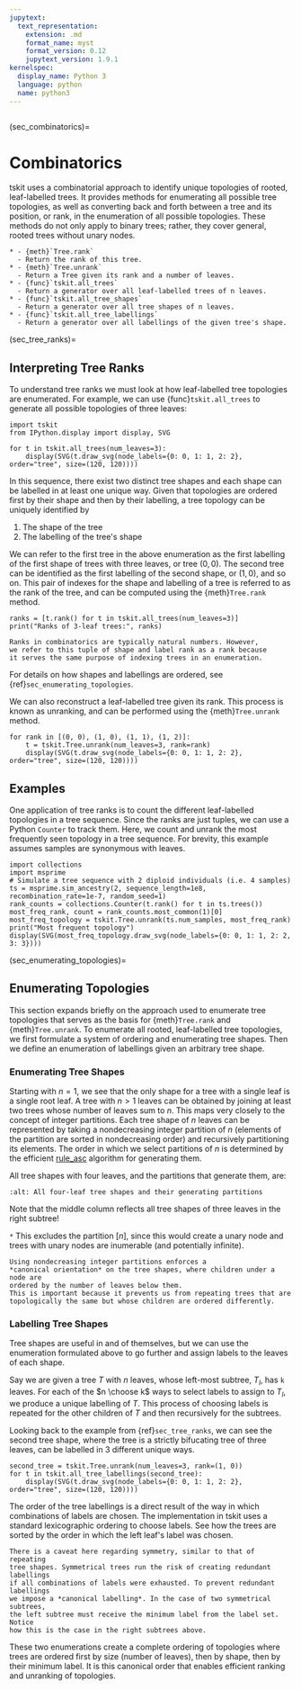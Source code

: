 ```yaml
---
jupytext:
  text_representation:
    extension: .md
    format_name: myst
    format_version: 0.12
    jupytext_version: 1.9.1
kernelspec:
  display_name: Python 3
  language: python
  name: python3
---
```


```{currentmodule} tskit
```

(sec_combinatorics)=

# Combinatorics

tskit uses a combinatorial approach to identify unique topologies of
rooted, leaf-labelled trees. It provides methods
for enumerating all possible tree topologies, as well as converting
back and forth between a tree and its position, or rank, in the
enumeration of all possible topologies.
These methods do not only apply to binary trees;
rather, they cover general, rooted trees without unary nodes.

```{list-table} 
* - {meth}`Tree.rank`
  - Return the rank of this tree.
* - {meth}`Tree.unrank`
  - Return a Tree given its rank and a number of leaves.
* - {func}`tskit.all_trees`
  - Return a generator over all leaf-labelled trees of n leaves.
* - {func}`tskit.all_tree_shapes`
  - Return a generator over all tree shapes of n leaves.
* - {func}`tskit.all_tree_labellings`
  - Return a generator over all labellings of the given tree's shape.
```

(sec_tree_ranks)=

## Interpreting Tree Ranks

To understand tree ranks we must look at how leaf-labelled tree topologies
are enumerated. For example, we can use {func}`tskit.all_trees`
to generate all possible topologies of three leaves:

```{code-cell} ipython3
import tskit
from IPython.display import display, SVG

for t in tskit.all_trees(num_leaves=3):
    display(SVG(t.draw_svg(node_labels={0: 0, 1: 1, 2: 2}, order="tree", size=(120, 120))))
```

In this sequence, there exist two distinct tree shapes and each shape
can be labelled in at least one unique way. Given that topologies are
ordered first by their shape and then by their labelling, a tree
topology can be uniquely identified by

1. The shape of the tree
2. The labelling of the tree's shape

We can refer to the first tree in the above enumeration as the
first labelling of the first shape of trees with three leaves, or tree
$(0, 0)$. The second tree can be identified as the first labelling
of the second shape, or $(1, 0)$, and so on.
This pair of indexes for the shape and labelling of a tree is referred
to as the rank of the tree, and can be computed using the
{meth}`Tree.rank` method.

```{code-cell} ipython3
ranks = [t.rank() for t in tskit.all_trees(num_leaves=3)]
print("Ranks of 3-leaf trees:", ranks)
```

```{note}
Ranks in combinatorics are typically natural numbers. However,
we refer to this tuple of shape and label rank as a rank because
it serves the same purpose of indexing trees in an enumeration.
```

For details on how shapes and labellings are ordered, see
{ref}`sec_enumerating_topologies`.

We can also reconstruct a leaf-labelled tree given its rank. This process
is known as unranking, and can be performed using the {meth}`Tree.unrank`
method.

```{code-cell} ipython3
for rank in [(0, 0), (1, 0), (1, 1), (1, 2)]:
    t = tskit.Tree.unrank(num_leaves=3, rank=rank)
    display(SVG(t.draw_svg(node_labels={0: 0, 1: 1, 2: 2}, order="tree", size=(120, 120))))
```

## Examples

One application of tree ranks is to count the different
leaf-labelled topologies in a tree sequence. Since the ranks
are just tuples, we can use a Python ``Counter`` to track them.
Here, we count and unrank the most frequently seen
topology in a tree sequence. For brevity, this example assumes
samples are synonymous with leaves.

```{code-cell} ipython3
import collections
import msprime
# Simulate a tree sequence with 2 diploid individuals (i.e. 4 samples)
ts = msprime.sim_ancestry(2, sequence_length=1e8, recombination_rate=1e-7, random_seed=1)
rank_counts = collections.Counter(t.rank() for t in ts.trees())
most_freq_rank, count = rank_counts.most_common(1)[0]
most_freq_topology = tskit.Tree.unrank(ts.num_samples, most_freq_rank)
print("Most frequent topology")
display(SVG(most_freq_topology.draw_svg(node_labels={0: 0, 1: 1, 2: 2, 3: 3})))
```

(sec_enumerating_topologies)=

## Enumerating Topologies

This section expands briefly on the approach used to enumerate
tree topologies that serves as the basis for {meth}`Tree.rank`
and {meth}`Tree.unrank`.
To enumerate all rooted, leaf-labelled tree topologies, we first
formulate a system of ordering and enumerating tree shapes. Then
we define an enumeration of labellings given an arbitrary tree shape.

### Enumerating Tree Shapes

Starting with $n = 1$, we see that the only shape for a tree
with a single leaf is a single root leaf. A tree with $n > 1$
leaves can be obtained by joining at least two trees whose number of
leaves sum to $n$.
This maps very closely to the concept of integer partitions.
Each tree shape of $n$ leaves can be represented by taking a
nondecreasing integer partition of $n$ (elements of the partition
are sorted in nondecreasing order) and recursively partitioning its
elements. The order in which we select partitions of $n$ is
determined by the efficient
[rule_asc](http://jeromekelleher.net/generating-integer-partitions.html)
algorithm for generating them.

All tree shapes with four leaves, and the partitions that generate
them, are:

```{image} _static/four_leaf_tree_shapes.png
:alt: All four-leaf tree shapes and their generating partitions
```

Note that the middle column reflects all tree shapes of three leaves
in the right subtree!

`*` This excludes the partition $[n]$, since this would create a unary node
and trees with unary nodes are inumerable (and potentially infinite).

```{note}
Using nondecreasing integer partitions enforces a
*canonical orientation* on the tree shapes, where children under a node are
ordered by the number of leaves below them.
This is important because it prevents us from repeating trees that are
topologically the same but whose children are ordered differently.
```

### Labelling Tree Shapes

Tree shapes are useful in and of themselves, but we can use the enumeration
formulated above to go further and assign labels to the leaves of each shape.

Say we are given a tree $T$ with $n$ leaves, whose left-most
subtree, $T_l$, has `k` leaves. For each of the $n \choose k$
ways to select labels to assign to $T_l$, we produce a unique labelling
of $T$. This process of choosing labels is repeated for the other
children of $T$ and then recursively for the subtrees.

Looking back to the example from {ref}`sec_tree_ranks`, we can see
the second tree shape, where the tree is a strictly bifucating tree of
three leaves, can be labelled in 3 different unique ways.

```{code-cell} ipython3
second_tree = tskit.Tree.unrank(num_leaves=3, rank=(1, 0))
for t in tskit.all_tree_labellings(second_tree):
    display(SVG(t.draw_svg(node_labels={0: 0, 1: 1, 2: 2}, order="tree", size=(120, 120))))
```

The order of the tree labellings is a direct result of the way in which
combinations of labels are chosen. The implementation in tskit uses a
standard lexicographic ordering to choose labels. See how the trees
are sorted by the order in which the left leaf's label was chosen.

```{note}
There is a caveat here regarding symmetry, similar to that of repeating
tree shapes. Symmetrical trees run the risk of creating redundant labellings
if all combinations of labels were exhausted. To prevent redundant labellings
we impose a *canonical labelling*. In the case of two symmetrical subtrees,
the left subtree must receive the minimum label from the label set. Notice
how this is the case in the right subtrees above.
```

These two enumerations create a complete ordering of topologies where trees are
ordered first by size (number of leaves), then by shape, then by their minimum
label. It is this canonical order that enables efficient ranking and unranking
of topologies.

